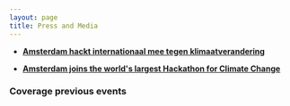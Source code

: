 ```yaml
---
layout: page
title: Press and Media
---
```


* <a href="{{ site.baseurl }}public/press/hack4good-0.6-Nederlands-1.pdf" target="_new"> **Amsterdam hackt internationaal mee tegen klimaatverandering**</a>

* <a href="{{ site.baseurl }}public/press/hack4good-0.6-English-1.pdf" target="_new"> **Amsterdam joins the world's largest Hackathon for Climate Change**</a>


### Coverage previous events
